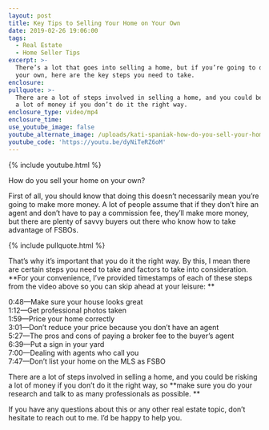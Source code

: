 ```yaml
---
layout: post
title: Key Tips to Selling Your Home on Your Own
date: 2019-02-26 19:06:00
tags:
  - Real Estate
  - Home Seller Tips
excerpt: >-
  There’s a lot that goes into selling a home, but if you’re going to do it on
  your own, here are the key steps you need to take.
enclosure:
pullquote: >-
  There are a lot of steps involved in selling a home, and you could be risking
  a lot of money if you don’t do it the right way.
enclosure_type: video/mp4
enclosure_time:
use_youtube_image: false
youtube_alternate_image: /uploads/kati-spaniak-how-do-you-sell-your-home-on-your-own-youtube.jpg
youtube_code: 'https://youtu.be/dyNiTeRZ6oM'
---
```


{% include youtube.html %}

How do you sell your home on your own? 

First of all, you should know that doing this doesn’t necessarily mean you’re going to make more money. A lot of people assume that if they don’t hire an agent and don’t have to pay a commission fee, they’ll make more money, but there are plenty of savvy buyers out there who know how to take advantage of FSBOs.

{% include pullquote.html %}

That’s why it’s important that you do it the right way. By this, I mean there are certain steps you need to take and factors to take into consideration. **For your convenience, I’ve provided timestamps of each of these steps from the video above so you can skip ahead at your leisure: **

0:48—Make sure your house looks great <br>1:12—Get professional photos taken<br>1:59—Price your home correctly <br>3:01—Don’t reduce your price because you don’t have an agent <br>5:27—The pros and cons of paying a broker fee to the buyer’s agent<br>6:39—Put a sign in your yard <br>7:00—Dealing with agents who call you<br>7:47—Don’t list your home on the MLS as FSBO

There are a lot of steps involved in selling a home, and you could be risking a lot of money if you don’t do it the right way, so **make sure you do your research and talk to as many professionals as possible. **

If you have any questions about this or any other real estate topic, don’t hesitate to reach out to me. I’d be happy to help you.<br>